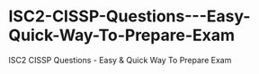 # ISC2-CISSP-Questions---Easy-Quick-Way-To-Prepare-Exam
ISC2 CISSP Questions - Easy &amp; Quick Way To Prepare Exam
